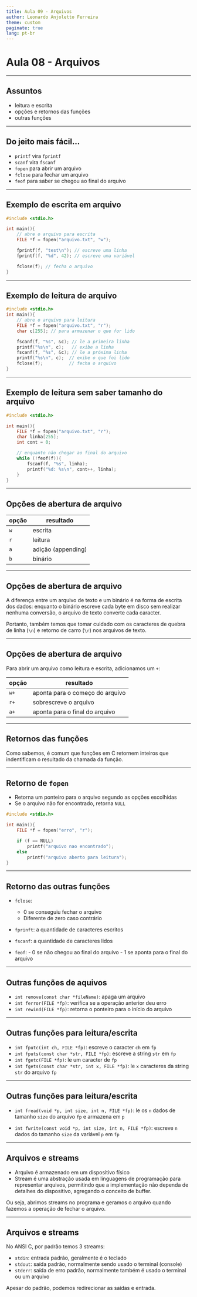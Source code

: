 ```yaml
---
title: Aula 09 - Arquivos
author: Leonardo Anjoletto Ferreira
theme: custom
paginate: true
lang: pt-br
---
```


# Aula 08 - Arquivos

---

## Assuntos

- leitura e escrita
- opções e retornos das funções
- outras funções

---

## Do jeito mais fácil...

- `printf` vira `fprintf`
- `scanf` vira `fscanf`
- `fopen` para abrir um arquivo
- `fclose` para fechar um arquivo
- `feof` para saber se chegou ao final do arquivo

---

## Exemplo de escrita em arquivo

```c
#include <stdio.h>

int main(){
    // abre o arquivo para escrita
    FILE *f = fopen("arquivo.txt", "w");

    fprintf(f, "test\n"); // escreve uma linha
    fprintf(f, "%d", 42); // escreve uma variável

    fclose(f); // fecha o arquivo
}
```

---

## Exemplo de leitura de arquivo

```c
#include <stdio.h>
int main(){
    // abre o arquivo para leitura
    FILE *f = fopen("arquivo.txt", "r");
    char c[255]; // para armazenar o que for lido

    fscanf(f, "%s", &c); // le a primeira linha
    printf("%s\n", c);   // exibe a linha
    fscanf(f, "%s", &c); // le a próxima linha
    printf("%s\n", c);  // exibe o que foi lido
    fclose(f);          // fecha o arquivo
}
```

---

## Exemplo de leitura sem saber tamanho do arquivo

```c
#include <stdio.h>

int main(){
    FILE *f = fopen("arquivo.txt", "r");
    char linha[255];
    int cont = 0;

    // enquanto não chegar ao final do arquivo
    while (!feof(f)){
        fscanf(f, "%s", linha);
        printf("%d: %s\n", cont++, linha);
    }
}
```

---

## Opções de abertura de arquivo

| opção | resultado          |
| ----- | ------------------ |
| `w`   | escrita            |
| `r`   | leitura            |
| `a`   | adição (appending) |
| `b`   | binário            |

---

## Opções de abertura de arquivo

A diferença entre um arquivo de texto e um binário é na forma de escrita dos dados: enquanto o binário escreve cada byte em disco sem realizar nenhuma conversão, o arquivo de texto converte cada caracter.

Portanto, também temos que tomar cuidado com os caracteres de quebra de linha (`\n`) e retorno de carro (`\r`) nos arquivos de texto.

---

## Opções de abertura de arquivo

Para abrir um arquivo como leitura e escrita, adicionamos um `+`:

| opção  | resultado                       |
| ------ | ------------------------------- |
| `w+`   | aponta para o começo do arquivo |
| `r+`   | sobrescreve o arquivo           |
| `a+`   | aponta para o final do arquivo  |

---

## Retornos das funções

Como sabemos, é comum que funções em C retornem inteiros que indentificam o resultado da chamada da função.

---

## Retorno de `fopen`

- Retorna um ponteiro para o arquivo segundo as opções escolhidas
- Se o arquivo não for encontrado, retorna `NULL`

```c
#include <stdio.h>

int main(){
    FILE *f = fopen("erro", "r");

    if (f == NULL)
        printf("arquivo nao encontrado");
    else
        printf("arquivo aberto para leitura");
}
```

---

## Retorno das outras funções

- `fclose`:
    - 0 se conseguiu fechar o arquivo
    - Diferente de zero caso contrário

- `fprinft`: a quantidade de caracteres escritos

- `fscanf`: a quantidade de caracteres lidos

- `feof`:
        - 0 se não chegou ao final do arquivo
        - 1 se aponta para o final do arquivo

---

## Outras funções de aquivos

- `int remove(const char *fileName)`: apaga um arquivo
- `int ferror(FILE *fp)`: verifica se a operação anterior deu erro
- `int rewind(FILE *fp)`: retorna o ponteiro para o início do arquivo

---

## Outras funções para leitura/escrita

- `int fputc(int ch, FILE *fp)`: escreve o caracter `ch` em `fp`
- `int fputs(const char *str, FILE *fp)`: escreve a string `str` em `fp`
- `int fgetc(FILE *fp)`: le um caracter de `fp`
- `int fgets(const char *str, int x, FILE *fp)`: le `x` caracteres da string `str` do arquivo `fp`

---

## Outras funções para leitura/escrita

- `int fread(void *p, int size, int n, FILE *fp)`: le os `n` dados de tamanho `size` do arquivo `fp` e armazena em `p`

- `int fwrite(const void *p, int size, int n, FILE *fp)`: escreve `n` dados do tamanho `size` da variável `p` em `fp`

---

## Arquivos e streams

- Arquivo é armazenado em um dispositivo físico
- Stream é uma abstração usada em linguagens de programação para representar arquivos, permitindo que a implementação não dependa de detalhes do dispositivo, agregando o conceito de buffer.

Ou seja, abrimos streams no programa e geramos o arquivo quando fazemos a operação de fechar o arquivo.

---

## Arquivos e streams

No ANSI C, por padrão temos 3 streams:

- `stdin`: entrada padrão, geralmente é o teclado
- `stdout`: saída padrão, normalmente sendo usado o terminal (console)
- `stderr`: saída de erro padrão, normalmente também é usado o terminal ou um arquivo

Apesar do padrão, podemos redirecionar as saídas e entrada.
